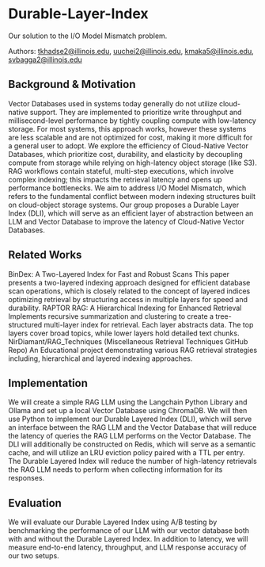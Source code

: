 # Durable-Layer-Index
Our solution to the I/O Model Mismatch problem.

Authors: tkhadse2@illinois.edu, uuchei2@illinois.edu, kmaka5@illinois.edu, svbagga2@illinois.edu


## Background & Motivation
Vector Databases used in systems today generally do not utilize cloud-native support. They are implemented to prioritize write throughput and millisecond-level performance by tightly coupling compute with low-latency storage. For most systems, this approach works, however these systems are less scalable and are not optimized for cost, making it more difficult for a general user to adopt. We explore the efficiency of Cloud-Native Vector Databases, which prioritize cost, durability, and elasticity by decoupling compute from storage while relying on high-latency object storage (like S3). RAG workflows contain stateful, multi-step executions, which involve complex indexing; this impacts the retrieval latency and opens up performance bottlenecks. We aim to address I/O Model Mismatch, which refers to the fundamental conflict between modern indexing structures built on cloud-object storage systems. Our group proposes a Durable Layer Index (DLI), which will serve as an efficient layer of abstraction between an LLM and Vector Database to improve the latency of Cloud-Native Vector Databases.

## Related Works
BinDex: A Two-Layered Index for Fast and Robust Scans
This paper presents a two-layered indexing approach designed for efficient database scan operations, which is closely related to the concept of layered indices optimizing retrieval by structuring access in multiple layers for speed and durability.
RAPTOR RAG: A Hierarchical Indexing for Enhanced Retrieval
Implements recursive summarization and clustering to create a tree-structured multi-layer index for retrieval. Each layer abstracts data. The top layers cover broad topics, while lower layers hold detailed text chunks.
NirDiamant/RAG_Techniques (Miscellaneous Retrieval Techniques GitHub Repo)
An Educational project demonstrating various RAG retrieval strategies including, hierarchical and layered indexing approaches.

## Implementation
We will create a simple RAG LLM using the Langchain Python Library and Ollama and set up a local Vector Database using ChromaDB. We will then use Python to implement our Durable Layered Index (DLI), which will serve an interface between the RAG LLM and the Vector Database that will reduce the latency of queries the RAG LLM performs on the Vector Database. The DLI will additionally be constructed on Redis, which will serve as a semantic cache, and will utilize an LRU eviction policy paired with a TTL per entry. The Durable Layered Index will reduce the number of high-latency retrievals the RAG LLM needs to perform when collecting information for its responses.

## Evaluation
We will evaluate our Durable Layered Index using A/B testing by benchmarking the performance of our LLM with our vector database both with and without the Durable Layered Index. In addition to latency, we will measure end-to-end latency, throughput, and LLM response accuracy of our two setups.